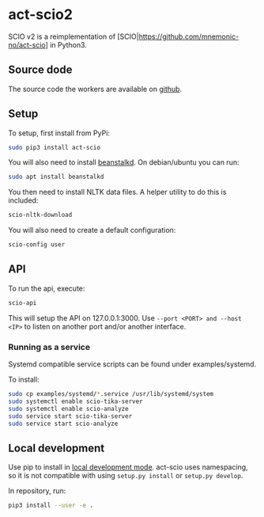 # act-scio2
SCIO v2 is a reimplementation of [SCIO|https://github.com/mnemonic-no/act-scio] in Python3.


## Source dode

The source code the workers are available on [github](https://github.com/mnemonic-no/act-scio2).

## Setup

To setup, first install from PyPi:

```bash
sudo pip3 install act-scio
```

You will also need to install [beanstalkd](https://beanstalkd.github.io/). On debian/ubuntu you can run:

```bash
sudo apt install beanstalkd
```

You then need to install NLTK data files. A helper utility to do this is included:

```bash
scio-nltk-download
```

You will also need to create a default configuration:

```bash
scio-config user
```

## API

To run the api, execute:


```bash
scio-api
```

This will setup the API on 127.0.0.1:3000. Use `--port <PORT> and --host <IP>` to listen on another port and/or another interface.

### Running as a service

Systemd compatible service scripts can be found under examples/systemd.

To install:

```bash
sudo cp examples/systemd/*.service /usr/lib/systemd/system
sudo systemctl enable scio-tika-server
sudo systemctl enable scio-analyze
sudo service start scio-tika-server
sudo service start scio-analyze
```


## Local development

Use pip to install in [local development mode](https://pip.pypa.io/en/stable/reference/pip_install/#editable-installs). act-scio uses namespacing, so it is not compatible with using `setup.py install` or `setup.py develop`.

In repository, run:

```bash
pip3 install --user -e .
```
